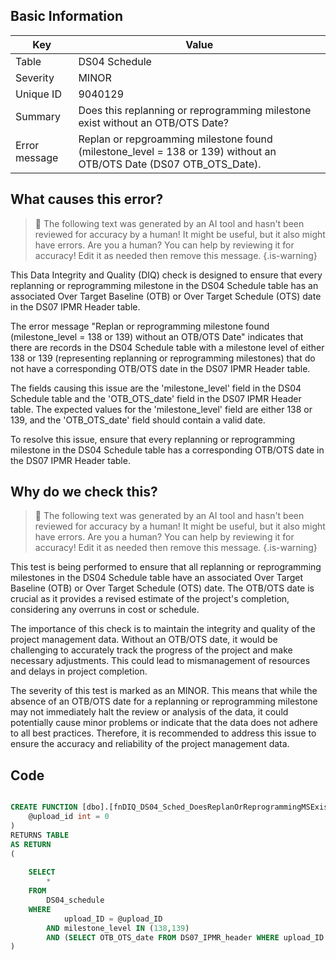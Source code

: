 ## Basic Information
| Key         | Value          |
|-------------|----------------|
| Table       | DS04 Schedule |
| Severity    | MINOR |
| Unique ID   | 9040129   |
| Summary     | Does this replanning or reprogramming milestone exist without an OTB/OTS Date? |
| Error message | Replan or repgroamming milestone found (milestone_level = 138 or 139) without an OTB/OTS Date (DS07 OTB_OTS_Date). |

## What causes this error?

> :robot: The following text was generated by an AI tool and hasn't been reviewed for accuracy by a human! It might be useful, but it also might have errors. Are you a human? You can help by reviewing it for accuracy! Edit it as needed then remove this message.
{.is-warning}

This Data Integrity and Quality (DIQ) check is designed to ensure that every replanning or reprogramming milestone in the DS04 Schedule table has an associated Over Target Baseline (OTB) or Over Target Schedule (OTS) date in the DS07 IPMR Header table. 

The error message "Replan or reprogramming milestone found (milestone_level = 138 or 139) without an OTB/OTS Date" indicates that there are records in the DS04 Schedule table with a milestone level of either 138 or 139 (representing replanning or reprogramming milestones) that do not have a corresponding OTB/OTS date in the DS07 IPMR Header table.

The fields causing this issue are the 'milestone_level' field in the DS04 Schedule table and the 'OTB_OTS_date' field in the DS07 IPMR Header table. The expected values for the 'milestone_level' field are either 138 or 139, and the 'OTB_OTS_date' field should contain a valid date.

To resolve this issue, ensure that every replanning or reprogramming milestone in the DS04 Schedule table has a corresponding OTB/OTS date in the DS07 IPMR Header table.
## Why do we check this?

> :robot: The following text was generated by an AI tool and hasn't been reviewed for accuracy by a human! It might be useful, but it also might have errors. Are you a human? You can help by reviewing it for accuracy! Edit it as needed then remove this message.
{.is-warning}

This test is being performed to ensure that all replanning or reprogramming milestones in the DS04 Schedule table have an associated Over Target Baseline (OTB) or Over Target Schedule (OTS) date. The OTB/OTS date is crucial as it provides a revised estimate of the project's completion, considering any overruns in cost or schedule. 

The importance of this check is to maintain the integrity and quality of the project management data. Without an OTB/OTS date, it would be challenging to accurately track the progress of the project and make necessary adjustments. This could lead to mismanagement of resources and delays in project completion. 

The severity of this test is marked as an MINOR. This means that while the absence of an OTB/OTS date for a replanning or reprogramming milestone may not immediately halt the review or analysis of the data, it could potentially cause minor problems or indicate that the data does not adhere to all best practices. Therefore, it is recommended to address this issue to ensure the accuracy and reliability of the project management data.
## Code

```sql

CREATE FUNCTION [dbo].[fnDIQ_DS04_Sched_DoesReplanOrReprogrammingMSExistWithoutOTBOTSDate] (
	@upload_id int = 0
)
RETURNS TABLE
AS RETURN
(
	
	SELECT
		*
	FROM
		DS04_schedule
	WHERE
			upload_ID = @upload_ID
		AND milestone_level IN (138,139)
		AND (SELECT OTB_OTS_date FROM DS07_IPMR_header WHERE upload_ID = @upload_ID) IS NULL
)
```
